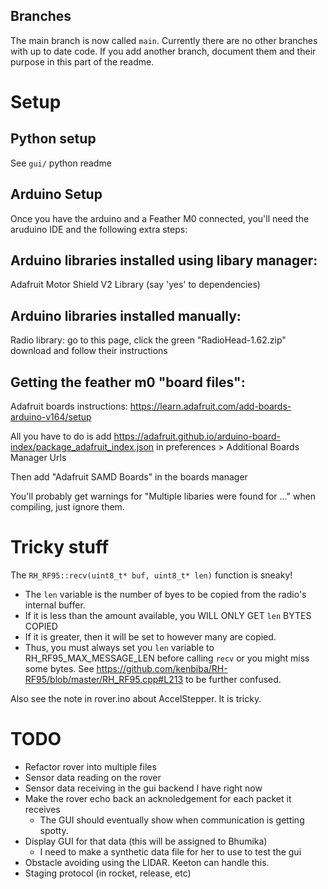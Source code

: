 ## Branches

The main branch is now called `main`. Currently there are no other branches
with up to date code. If you add another branch, document them and their purpose in this part of the
readme.

# Setup

## Python setup

See `gui/` python readme

## Arduino Setup

Once you have the arduino and a Feather M0 connected, you'll need the aruduino IDE and the 
following extra steps:

## Arduino libraries installed using libary manager:

Adafruit Motor Shield V2 Library (say 'yes' to dependencies)

## Arduino libraries installed manually:

Radio library: go to this page, click the green "RadioHead-1.62.zip" download and follow their
instructions

## Getting the feather m0 "board files":

Adafruit boards instructions:
https://learn.adafruit.com/add-boards-arduino-v164/setup

All you have to do is add
https://adafruit.github.io/arduino-board-index/package_adafruit_index.json
in preferences > Additional Boards Manager Urls

Then add "Adafruit SAMD Boards" in the boards manager

You'll probably get warnings for "Multiple libaries were found for ..." when compiling, just ignore
them.

# Tricky stuff

The `RH_RF95::recv(uint8_t* buf, uint8_t* len)` function is sneaky! 
- The `len` variable is the number of byes to be copied from the radio's internal buffer.
- If it is less than the amount available, you WILL ONLY GET `len` BYTES COPIED
- If it is greater, then it will be set to however many are copied.
- Thus, you must always set you `len` variable to RH_RF95_MAX_MESSAGE_LEN before calling `recv`
  or you might miss some bytes. See https://github.com/kenbiba/RH-RF95/blob/master/RH_RF95.cpp#L213
  to be further confused.

Also see the note in rover.ino about AccelStepper. It is tricky.


# TODO

- Refactor rover into multiple files
- Sensor data reading on the rover
- Sensor data receiving in the gui backend I have right now 
- Make the rover echo back an acknoledgement for each packet it receives
    - The GUI should eventually show when communication is getting spotty.
- Display GUI for that data (this will be assigned to Bhumika)
    - I need to make a synthetic data file for her to use to test the gui
- Obstacle avoiding using the LIDAR. Keeton can handle this.
- Staging protocol (in rocket, release, etc)

